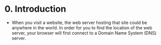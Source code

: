 # 0. Introduction

- When you visit a website, the web server hosting that site could be anywhere in the world. In order for you to find the location of the web server, your browser will first connect to a Domain Name System (DNS) server.